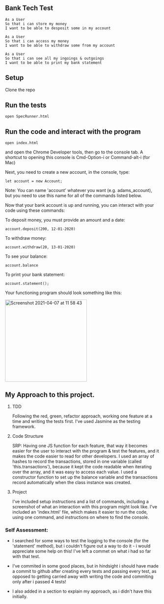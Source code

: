## Bank Tech Test

```
As a User
So that i can store my money
I want to be able to desposit some in my account

As a User 
So that i can access my money
I want to be able to withdraw some from my account

As a User
So that i can see all my ingoings & outgoings
I want to be able to print my bank statement
```


## Setup

Clone the repo

## Run the tests
```
open SpecRunner.html
```
## Run the code and interact with the program
```
open index.html
```
and open the Chrome Developer tools, then go to the console tab. 
A shortcut to opening this console is Cmd-Option-i or Command-alt-i (for Mac)

Next, you need to create a new account, in the console, type:
```
let account = new Account;
```
Note: You can name 'account' whatever you want (e.g. adams_account), but you need to use this name for all of the commands listed below.

Now that your bank account is up and running, you can interact with your code using these commands:

To deposit money, you must provide an amount and a date:
```
account.deposit(200, 12-01-2020)
```
To withdraw money:
```
account.withdraw(20, 13-01-2020)
```
To see your balance:
```
account.balance
```
To print your bank statement:
```
account.statement();
```

Your functioning program should look something like this:

<img width="266" alt="Screenshot 2021-04-07 at 11 58 43" src="https://user-images.githubusercontent.com/76166627/113856097-b2788c80-9798-11eb-84cd-0bf046ba349e.png">

## My Approach to this project.

1. TDD

    Following the red, green, refactor approach, working one feature at a time and writing the tests first.
    I've used Jasmine as the testing framework.
    
2. Code Structure

    SRP: Having one JS function for each feature, that way it becomes easier for the user to interact with the program & test the features, and it makes the code easier to read for other developers.
    I used an array of hashes to record the transactions, stored in one variable (called 'this.transactions'), because it kept the code readable when iterating over the array, and it was easy to access each value.
    I used a constructor function to set up the balance variable and the transactions record automatically when the class instance was created.
    
3. Project

    I've included setup instructions and a list of commands, including a screenshot of what an interaction with this program might look like. 
    I've included an 'index.html' file, which makes it easier to run the code, using one command, and instructions on where to find the console.

### Self Assessment:

- I searched for some ways to test the logging to the console (for the 'statement' method), but i couldn't figure out a way to do it -  i would appreciate some help on this! I've left a commet on what i had so far with that test.

 - I've commited in some good places, but in hindsight i should have made a commit to github after creating every tests and passing every test, as opposed to getting carried away with writing the code and commiting only after i passed 4 tests!

 - I also added in a section to explain my approach, as i didn't have  this initially. 

